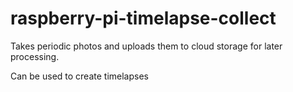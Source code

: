 # raspberry-pi-timelapse-collect

Takes periodic photos and uploads them to cloud storage for later processing.

Can be used to create timelapses
